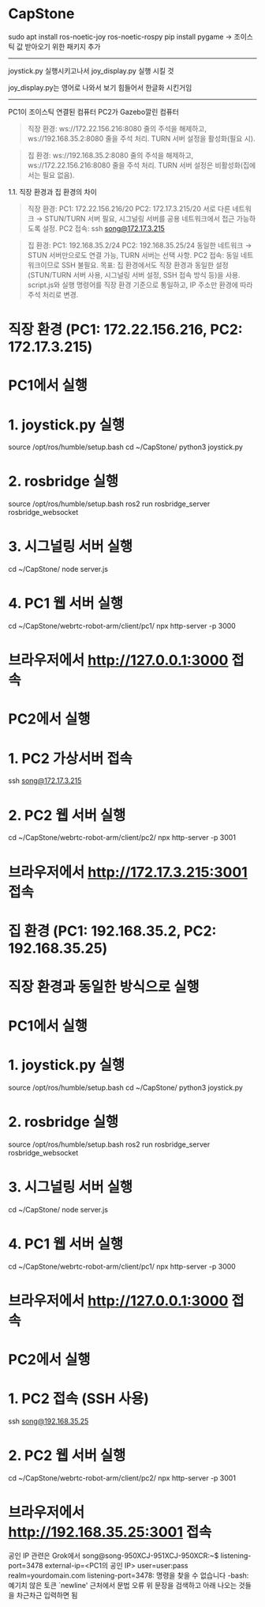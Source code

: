 # CapStone

sudo apt install ros-noetic-joy ros-noetic-rospy
pip install pygame
-> 조이스틱 값 받아오기 위한 패키지 추가

***************************************************
joystick.py 실행시키고나서 joy_display.py 실행 시킬 것

joy_display.py는 영어로 나와서 보기 힘들어서 한글화 시킨거임

***************************************************


PC1이 조이스틱 연결된 컴퓨터
PC2가 Gazebo깔린 컴퓨터

> 직장 환경:
ws://172.22.156.216:8080 줄의 주석을 해제하고, ws://192.168.35.2:8080 줄을 주석 처리.
TURN 서버 설정을 활성화(필요 시).

> 집 환경:
ws://192.168.35.2:8080 줄의 주석을 해제하고, ws://172.22.156.216:8080 줄을 주석 처리.
TURN 서버 설정은 비활성화(집에서는 필요 없음).

1.1. 직장 환경과 집 환경의 차이
> 직장 환경:
PC1: 172.22.156.216/20
PC2: 172.17.3.215/20
서로 다른 네트워크 → STUN/TURN 서버 필요, 시그널링 서버를 공용 네트워크에서 접근 가능하도록 설정.
PC2 접속: ssh song@172.17.3.215

> 집 환경:
PC1: 192.168.35.2/24
PC2: 192.168.35.25/24
동일한 네트워크 → STUN 서버만으로도 연결 가능, TURN 서버는 선택 사항.
PC2 접속: 동일 네트워크이므로 SSH 불필요.
목표:
집 환경에서도 직장 환경과 동일한 설정(STUN/TURN 서버 사용, 시그널링 서버 설정, SSH 접속 방식 등)을 사용.
script.js와 실행 명령어를 직장 환경 기준으로 통일하고, IP 주소만 환경에 따라 주석 처리로 변경.


# 직장 환경 (PC1: 172.22.156.216, PC2: 172.17.3.215)

# PC1에서 실행
# 1. joystick.py 실행
source /opt/ros/humble/setup.bash
cd ~/CapStone/
python3 joystick.py

# 2. rosbridge 실행
source /opt/ros/humble/setup.bash
ros2 run rosbridge_server rosbridge_websocket

# 3. 시그널링 서버 실행
cd ~/CapStone/
node server.js

# 4. PC1 웹 서버 실행
cd ~/CapStone/webrtc-robot-arm/client/pc1/
npx http-server -p 3000
# 브라우저에서 http://127.0.0.1:3000 접속

# PC2에서 실행
# 1. PC2 가상서버 접속
ssh song@172.17.3.215

# 2. PC2 웹 서버 실행
cd ~/CapStone/webrtc-robot-arm/client/pc2/
npx http-server -p 3001
# 브라우저에서 http://172.17.3.215:3001 접속

# 집 환경 (PC1: 192.168.35.2, PC2: 192.168.35.25)
# 직장 환경과 동일한 방식으로 실행

# PC1에서 실행
# 1. joystick.py 실행
source /opt/ros/humble/setup.bash
cd ~/CapStone/
python3 joystick.py

# 2. rosbridge 실행
source /opt/ros/humble/setup.bash
ros2 run rosbridge_server rosbridge_websocket

# 3. 시그널링 서버 실행
cd ~/CapStone/
node server.js

# 4. PC1 웹 서버 실행
cd ~/CapStone/webrtc-robot-arm/client/pc1/
npx http-server -p 3000
# 브라우저에서 http://127.0.0.1:3000 접속

# PC2에서 실행
# 1. PC2 접속 (SSH 사용)
ssh song@192.168.35.25

# 2. PC2 웹 서버 실행
cd ~/CapStone/webrtc-robot-arm/client/pc2/
npx http-server -p 3001
# 브라우저에서 http://192.168.35.25:3001 접속


공인 IP 관련은 Grok에서
song@song-950XCJ-951XCJ-950XCR:~$ listening-port=3478
external-ip=<PC1의 공인 IP>
user=user:pass
realm=yourdomain.com
listening-port=3478: 명령을 찾을 수 없습니다
-bash: 예기치 않은 토큰 `newline' 근처에서 문법 오류
위 문장을 검색하고 아래 나오는 것들을 차근차근 입력하면 됨